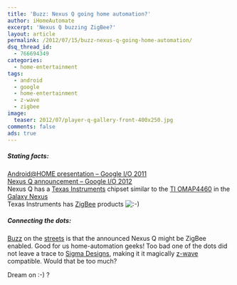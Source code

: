 ```yaml
---
title: 'Buzz: Nexus Q going home automation?'
author: iHomeAutomate
excerpt: 'Nexus Q buzzing ZigBee?'
layout: article
permalink: /2012/07/15/buzz-nexus-q-going-home-automation/
dsq_thread_id:
  - 766694349
categories:
  - home-entertainment
tags:
  - android
  - google
  - home-entertainment
  - z-wave
  - zigbee
image:
  teaser: 2012/07/player-q-gallery-front-400x250.jpg
comments: false
ads: true
---
```

##### Stating facts:

[Android@HOME presentation &#8211; Google I/O 2011][1]  
[Nexus Q announcement &#8211; Google I/O 2012][2]  
Nexus Q has a [Texas Instruments][3] chipset similar to the [TI OMAP4460][4] in the [Galaxy Nexus][5]  
Texas Instruments has [ZigBee][6] products <img src="http://www.ihomeautomate.eu/wp-includes/images/smilies/icon_smile.gif" alt=":-)" class="wp-smiley" /> 

##### Connecting the dots:

[Buzz][7] on the [streets][8] is that the announced Nexus Q might be ZigBee enabled. Good for us home-automation geeks! Too bad one of the dots did not leave a trace to [Sigma Designs][9], making it it magically [z-wave][10] compatible. Would that be too much? 

Dream on :-) ?

 [1]: http://www.youtube.com/watch?v=zD3Q4kJhD5w
 [2]: http://www.youtube.com/watch?v=s1Y5dDQW4TY
 [3]: http://www.ti.com/
 [4]: http://www.ti.com/general/docs/wtbu/wtbuproductcontent.tsp?templateId=6123&navigationId=12843&contentId=53243
 [5]: http://www.google.com/nexus/#/galaxy/specs
 [6]: http://www.ti.com/lsds/ti/analog/zigbee.page
 [7]: http://www.androidpolice.com/2012/06/30/the-nexus-q-massive-misstep-or-misunderstood-science-experiment/#comments
 [8]: https://plus.google.com/s/nexus%20q%20zigbee
 [9]: http://www.sigmadesigns.com/home_control_overview.php
 [10]: http://www.z-wavealliance.org
